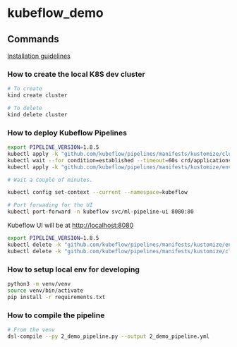 # kubeflow_demo

## Commands

[Installation guidelines](https://www.kubeflow.org/docs/components/pipelines/v1/installation/localcluster-deployment/)

### How to create the local K8S dev cluster

```bash
# To create
kind create cluster

# To delete
kind delete cluster
```

### How to deploy Kubeflow Pipelines

```bash
export PIPELINE_VERSION=1.8.5
kubectl apply -k "github.com/kubeflow/pipelines/manifests/kustomize/cluster-scoped-resources?ref=$PIPELINE_VERSION"
kubectl wait --for condition=established --timeout=60s crd/applications.app.k8s.io
kubectl apply -k "github.com/kubeflow/pipelines/manifests/kustomize/env/platform-agnostic-pns?ref=$PIPELINE_VERSION"

# Wait a couple of minutes.

kubectl config set-context --current --namespace=kubeflow

# Port forwading for the UI
kubectl port-forward -n kubeflow svc/ml-pipeline-ui 8080:80
```

Kubeflow UI will be at [http://localhost:8080](http://localhost:8080/)

```bash
export PIPELINE_VERSION=1.8.5
kubectl delete -k "github.com/kubeflow/pipelines/manifests/kustomize/env/platform-agnostic-pns?ref=$PIPELINE_VERSION"
kubectl delete -k "github.com/kubeflow/pipelines/manifests/kustomize/cluster-scoped-resources?ref=$PIPELINE_VERSION"
```

### How to setup local env for developing

```bash
python3 -m venv/venv
source venv/bin/activate
pip install -r requirements.txt
```

### How to compile the pipeline

```bash
# From the venv
dsl-compile --py 2_demo_pipeline.py --output 2_demo_pipeline.yml
```
